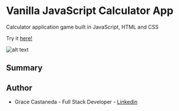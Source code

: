 # Vanilla JavaScript Calculator App

Calculator application game built in JavaScript, HTML and CSS

Try it [here!]()

![alt text]()

## Summary

## Author

- Grace Castaneda - Full Stack Developer - [Linkedin](https://www.linkedin.com/in/castanedagrace/)
